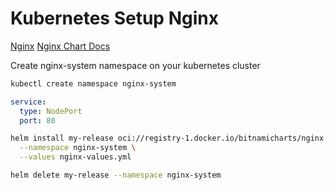 
# Kubernetes Setup Nginx

[Nginx](https://bitnami.com/stack/nginx/helm)
[Nginx Chart Docs](https://github.com/bitnami/charts/tree/main/bitnami/nginx/#installing-the-chart)

Create nginx-system namespace on your kubernetes cluster

```bash
kubectl create namespace nginx-system
```

```yaml
service:
  type: NodePort
  port: 80
```


```bash
helm install my-release oci://registry-1.docker.io/bitnamicharts/nginx \
  --namespace nginx-system \
  --values nginx-values.yml
```





```bash
helm delete my-release --namespace nginx-system
```